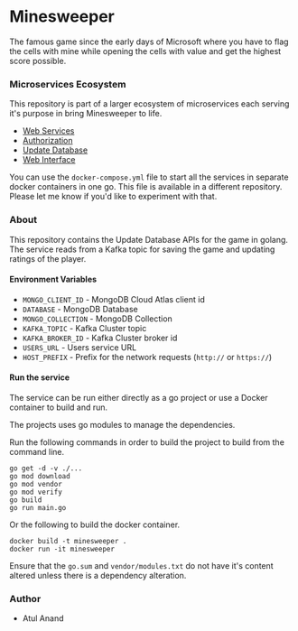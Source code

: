 # Minesweeper

The famous game since the early days of Microsoft where you have to flag the cells with mine while opening the cells with value and get the highest score possible.

### Microservices Ecosystem
This repository is part of a larger ecosystem of microservices each serving it's purpose in bring Minesweeper to life.

- [Web Services](https://github.com/atulanand206/minesweeper)
- [Authorization](https://github.com/atulanand206/users)
- [Update Database](https://github.com/atulanand206/ms-db-publisher)
- [Web Interface](https://github.com/atulanand206/mines)

You can use the `docker-compose.yml` file to start all the services in separate docker containers in one go. This file is available in a different repository. Please let me know if you'd like to experiment with that.

### About
This repository contains the Update Database APIs for the game in golang. The service reads from a Kafka topic for saving the game and updating ratings of the player.

#### Environment Variables

- `MONGO_CLIENT_ID` - MongoDB Cloud Atlas client id
- `DATABASE` - MongoDB Database
- `MONGO_COLLECTION` - MongoDB Collection
- `KAFKA_TOPIC` - Kafka Cluster topic
- `KAFKA_BROKER_ID` - Kafka Cluster broker id
- `USERS_URL` - Users service URL
- `HOST_PREFIX` - Prefix for the network requests (`http://` or `https://`)

#### Run the service

The service can be run either directly as a go project or use a Docker container to build and run.

The projects uses go modules to manage the dependencies.

Run the following commands in order to build the project to build from the command line.

```
go get -d -v ./...
go mod download
go mod vendor
go mod verify
go build
go run main.go
```
Or the following to build the docker container.
```
docker build -t minesweeper .
docker run -it minesweeper
```

Ensure that the `go.sum` and `vendor/modules.txt` do not have it's content altered unless there is a dependency alteration.

### Author

- Atul Anand
